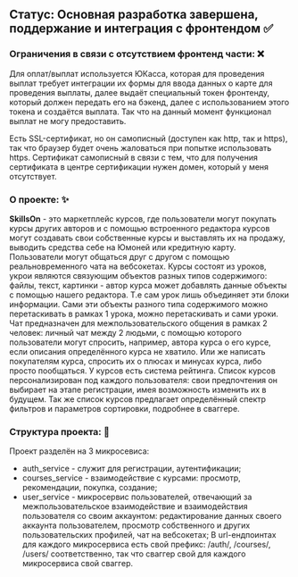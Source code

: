 ## Статус: Основная разработка завершена, поддержание и интеграция с фронтендом ✅

### Ограничения в связи с отсутствием фронтенд части: ❌
Для оплат/выплат используется ЮКасса, которая для проведения выплат требует интеграции их формы для ввода данных о карте для проведения выплаты,
далее выдаёт специальный токен фронтенду, который должен передать его на бэкенд, далее с использованием этого токена и создаётся выплата. Так что на данный момент функционал выплат не могу
предоставить.

Есть SSL-сертификат, но он самописный (доступен как http, так и https), так что браузер будет очень жаловаться при попытке использовать https. Сертификат самописный в связи с тем, что для получения сертификата в центре сертификации нужен домен, который у меня отсутствует.

### О проекте: ✨
**SkillsOn** - это маркетплейс курсов, где пользователи могут покупать курсы других авторов и с помощью встроенного редактора курсов могут создавать свои собственные курсы и выставлять их на продажу, выводить средства себе на Юмоней или кредитную карту. Пользователи могут общаться друг с другом с помощью реальновременного чата на вебсокетах.
Курсы состоят из уроков, укрои являются связующим объектов разных типов содержимого: файлы, текст, картинки - автор курса может добавлять данные объекты с помощью нашего редактора. Т.е сам урок лишь объединяет эти блоки информации. Сами эти объекты разного типа содержимого можно перетаскивать в рамках 1 урока, можно перетаскивать и сами уроки. Чат предназначен для межпользовательского общения в рамках 2 человек: личный чат между 2 людьми, с помощью которого пользователи могут спросить, например, автора курса о его курсе, если описания определённого курса не хватило. Или же написать покупателям курса, спросить их о плюсах и минусах курса, либо просто пообщаться. У курсов есть система рейтинга. Список курсов персонализирован под каждого пользователя: свои предпочтения он выбирает на этапе регистрации, имея возможность изменить их в будущем. Так же список курсов предлагает определённый спектр фильтров и параметров сортировки, подробнее в сваггере.

### Структура проекта: 📄
Проект разделён на 3 микросевиса:
 - auth_service - служит для регистрации, аутентификации;
 - courses_service - взаимодействие с курсами: просмотр, рекомендации, покупка, создание;
 - user_service - микросервис пользователей, отвечающий за межпользовательское взаимодействие и взаимодействия пользователя со своим аккаунтом: редактирование данных своего аккаунта пользователем, 
просмотр собственного и других пользовательских профилей, чат на вебсокетах;
В url-ендпоинтах для каждого микросервиса есть свой префикс: /auth/, /courses/, /users/ соответственно, так что сваггер свой для каждого микросервиса свой сваггер.
